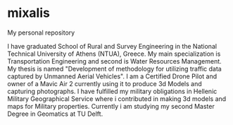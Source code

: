 # mixalis
My personal repository

I have graduated School of Rural and Survey Engineering in the National Technical University of Athens (NTUA), Greece. My main specialization is Transportation Engineering and second is Water Resources Management. My thesis is named "Development of methodology for utilizing traffic data captured by Unmanned Aerial Vehicles". I am a Certified Drone Pilot and owner of a Mavic Air 2 currently using it to produce 3d Models and capturing photographs. I have fulfilled my military obligations in Hellenic Military Geographical Service where i contributed in making 3d models and maps for Military properties. Currently i am studying my second Master Degree in Geomatics at TU Delft.
